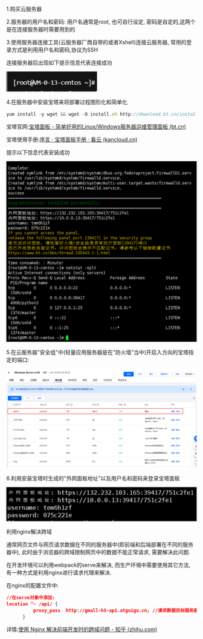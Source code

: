 1.购买云服务器

2.服务器的用户名和密码: 用户名通常是root, 也可自行设定, 密码是自定的,这两个是在连接服务器时需要用到的

3.使用服务器连接工具(云服务器厂商自带的或者Xshell)连接云服务器, 常用的登录方式是利用用户名和密码,协议为SSH

连接服务器后出现如下提示信息代表连接成功

![image-20230715094020705](项目部署.assets/image-20230715094020705.png)

4.在服务器中安装宝塔来将部署过程图形化和简单化

```js
yum install -y wget && wget -O install.sh http://download.bt.cn/install/install_6.0.sh && sh install.sh ed8484bec
```

宝塔官网:[宝塔面板 - 简单好用的Linux/Windows服务器运维管理面板 (bt.cn)](https://www.bt.cn/new/index.html)

宝塔使用手册:[序言 · 宝塔面板手册 · 看云 (kancloud.cn)](https://www.kancloud.cn/chudong/bt2017/424204)

提示以下信息代表安装成功

![image-20230715103350998](项目部署.assets/image-20230715103350998.png)

5.在云服务器"安全组"中(轻量应用服务器是在"防火墙"当中)开启入方向的宝塔指定的端口:

<img src="项目部署.assets/image-20230715103650091.png" alt="image-20230715103650091" style="zoom: 50%;" />

6.利用安装宝塔时生成的"外网面板地址"以及用户名和密码来登录宝塔面板

![image-20230715103816745](项目部署.assets/image-20230715103816745.png)

利用nginx解决跨域

通常网页文件与网页请求数据在不同的服务器中(即前端和后端部署在不同的服务器中), 此时由于浏览器的跨域限制网页中的数据不能正常请求, 需要解决此问题.

在开发环境可以利用webpack的serve来解决, 而生产环境中需要使用其它方法, 有一种方式是利用nginx进行请求代理来解决.

在nginx的配置文件中:

```json
//在serve对象中添加:
location ^~ /api/ {
          proxy_pass  http://gmall-h5-api.atguigu.cn; //请求数据目标服务器
      }
```

详情:[使用 Nginx 解决前端开发时的跨域问题 - 知乎 (zhihu.com)](https://zhuanlan.zhihu.com/p/67058832)